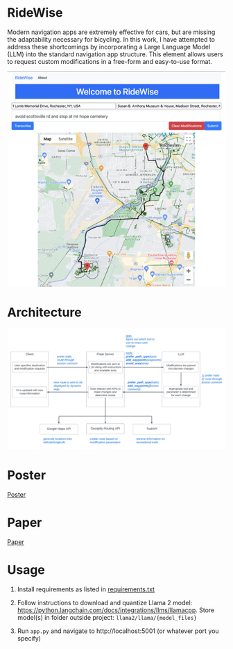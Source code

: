 # RideWise

Modern navigation apps are extremely effective for cars, but are missing the adaptability necessary for bicycling. In this work, I have attempted to address these shortcomings by incorporating a Large Language Model (LLM) into the standard navigation app structure. This element allows users to request custom modifications in a free-form and easy-to-use format.

![Example of Interface](images/interface_example.png)

# Architecture

![Architecture](images/ridewise_architecture.jpg)

# Poster

[Poster](documents/capstone_poster.pdf)

# Paper

[Paper](documents/capstone_final_report.pdf)

# Usage

1. Install requirements as listed in [requirements.txt](requirements.txt)

2. Follow instructions to download and quantize Llama 2 model: https://python.langchain.com/docs/integrations/llms/llamacpp. Store model(s) in folder outside project: `llama2/llama/{model_files}`

3. Run `app.py` and navigate to http://localhost:5001 (or whatever port you specify)
